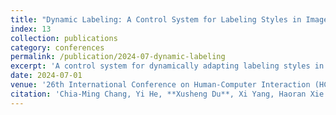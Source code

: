 ```yaml
---
title: "Dynamic Labeling: A Control System for Labeling Styles in Image Annotation Tasks"
index: 13
collection: publications
category: conferences
permalink: /publication/2024-07-dynamic-labeling
excerpt: 'A control system for dynamically adapting labeling styles in image annotation workflows.'
date: 2024-07-01
venue: '26th International Conference on Human-Computer Interaction (HCI INTERNATIONAL 2024), Washington, USA'
citation: 'Chia-Ming Chang, Yi He, **Xusheng Du**, Xi Yang, Haoran Xie.'
---
```

